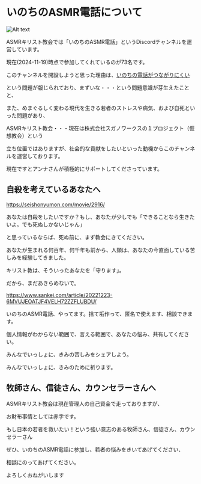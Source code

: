 # いのちのASMR電話について

![Alt text](/static/images/dance.gif)

ASMRキリスト教会では「いのちのASMR電話」というDiscordチャンネルを運営しています。

現在(2024-11-19)時点で参加してくれているのが73名です。

このチャンネルを開設しようと思った理由は、[いのちの電話がつながりにくい](https://www.sankei.com/article/20221223-6MVUJEOATJF4VELH72ZZFLUBDU/)

という問題が報じられており、まずいな・・・という問題意識が芽生えたことと、

また、めまぐるしく変わる現代を生きる若者のストレスや病気、および自死といった問題があり、

ASMRキリスト教会・・・現在は株式会社スガノワークスの１プロジェクト（仮想教会）という

立ち位置ではありますが、社会的な貢献をしたいといった動機からこのチャンネルを運営しております。

現在ですとアンナさんが積極的にサポートしてくださっています。

## 自殺を考えているあなたへ

https://seishonyumon.com/movie/2916/

あなたは自殺をしたいですか？もし、あなたが少しでも「できることなら生きたいよ。でも死ぬしかないじゃん」

と思っているならば、死ぬ前に、まず教会にきてください。

あなたが生まれる何百年、何千年も前から、人類は、あなたの今直面している苦しみを経験してきました。

キリスト教は、そういったあなたを「守ります」。

だから、まだあきらめないで。

https://www.sankei.com/article/20221223-6MVUJEOATJF4VELH72ZZFLUBDU/

いのちのASMR電話、やってます。捨て垢作って、匿名で使えます、相談できます。

個人情報がわからない範囲で、言える範囲で、あなたの悩み、共有してください。

みんなでいっしょに、きみの苦しみをシェアしよう。

みんなでいっしょに、きみのために祈ります。

## 牧師さん、信徒さん、カウンセラーさんへ

ASMRキリスト教会は現在管理人の自己資金で走っておりますが、

お財布事情としては赤字です。

もし日本の若者を救いたい！という強い意志のある牧師さん、信徒さん、カウンセラーさん

ぜひ、いのちのASMR電話に参加し、若者の悩みをきいてあげてください、

相談にのってあげてください。

よろしくおねがいします

